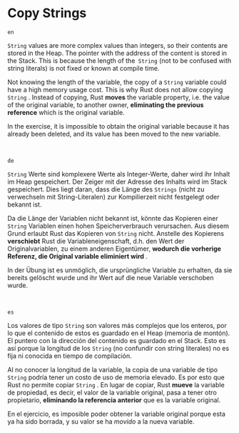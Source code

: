 # Copy Strings

`en`

`String` values are more complex values than integers, so their contents are stored in the Heap. The pointer with the address of the content is stored in the Stack. This is because the length of the` String` (not to be confused with string literals) is not fixed or known at compile time.

Not knowing the length of the variable, the copy of a `String` variable could have a high memory usage cost. This is why Rust does not allow copying `String` . Instead of copying, Rust **moves** the variable property, i.e. the value of the original variable, to another owner, **eliminating the previous reference** which is the original variable.

In the exercise, it is impossible to obtain the original variable because it has already been deleted, and its value has been moved to the new variable.

<br />

`de`

`String` Werte sind komplexere Werte als Integer-Werte, daher wird ihr Inhalt im Heap gespeichert. Der Zeiger mit der Adresse des Inhalts wird im Stack gespeichert. Dies liegt daran, dass die Länge des `Strings` (nicht zu verwechseln mit String-Literalen) zur Kompilierzeit nicht festgelegt oder bekannt ist.

Da die Länge der Variablen nicht bekannt ist, könnte das Kopieren einer `String` Variablen einen hohen Speicherverbrauch verursachen. Aus diesem Grund erlaubt Rust das Kopieren von `String` nicht. Anstelle des Kopierens **verschiebt** Rust die Variableneigenschaft, d.h. den Wert der Originalvariablen, zu einem anderen Eigentümer, **wodurch die vorherige Referenz, die Original variable eliminiert wird** .

In der Übung ist es unmöglich, die ursprüngliche Variable zu erhalten, da sie bereits gelöscht wurde und ihr Wert auf die neue Variable verschoben wurde.

<br />

`es`

Los valores de tipo `String` son valores más complejos que los enteros, por lo que el contenido de estos es guardado en el Heap (memoria de montón). El puntero con la dirección del contenido es guardado en el Stack. Esto es así porque la longitud de los `String` (no confundir con string literales) no es fija ni conocida en tiempo de compilación.

Al no conocer la longitud de la variable, la copia de una variable de tipo `String` podría tener un costo de uso de memoria elevado. Es por esto que Rust no permite copiar `String` . En lugar de copiar, Rust **mueve** la variable de propiedad, es decir, el valor de la variable original, pasa a tener otro propietario, **eliminando la referencia anterior** que es la variable original.

En el ejercicio, es imposible poder obtener la variable original porque esta ya ha sido borrada, y su valor se ha _movido_ a la nueva variable.

